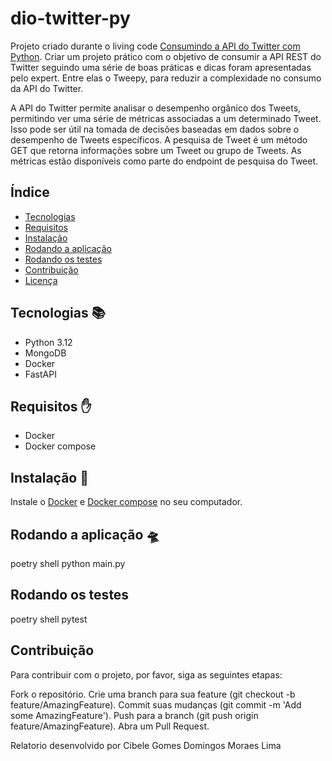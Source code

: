 # dio-twitter-py

Projeto criado durante o living code [Consumindo a API do Twitter com Python](https://docs.google.com/presentation/d/11DkkyQUIloVQLm8i6hN6w3xyUaP4WSRE/edit?usp=sharing&ouid=102662434190974209165&rtpof=true&sd=true). Criar um projeto prático com o objetivo de consumir a API REST do Twitter seguindo uma série de boas práticas e dicas foram apresentadas pelo expert. Entre elas o Tweepy, para reduzir a complexidade no consumo da API do Twitter.

A API do Twitter permite analisar o desempenho orgânico dos Tweets, permitindo ver uma série de métricas associadas a um determinado Tweet. Isso pode ser útil na tomada de decisões baseadas em dados sobre o desempenho de Tweets específicos. A pesquisa de Tweet é um método GET que retorna informações sobre um Tweet ou grupo de Tweets. As métricas estão disponíveis como parte do endpoint de pesquisa do Tweet.

## Índice

- [Tecnologias](#tecnologias)
- [Requisitos](#requisitos)
- [Instalação](#instalação)
- [Rodando a aplicação](#rodando-a-aplicação)
- [Rodando os testes](#rodando-os-testes)
- [Contribuição](#contribuição)
- [Licença](#licença)

## Tecnologias 📚

- Python 3.12
- MongoDB
- Docker
- FastAPI

## Requisitos ✋

- Docker
- Docker compose

## Instalação 💽

Instale o [Docker](https://www.docker.com) e [Docker compose](https://docs.docker.com/compose/) no seu computador.

## Rodando a aplicação 🛸

poetry shell
python main.py

## Rodando os testes 

poetry shell
pytest

## Contribuição
Para contribuir com o projeto, por favor, siga as seguintes etapas:

Fork o repositório.
Crie uma branch para sua feature (git checkout -b feature/AmazingFeature).
Commit suas mudanças (git commit -m 'Add some AmazingFeature').
Push para a branch (git push origin feature/AmazingFeature).
Abra um Pull Request.

Relatorio desenvolvido por Cibele Gomes Domingos Moraes Lima

